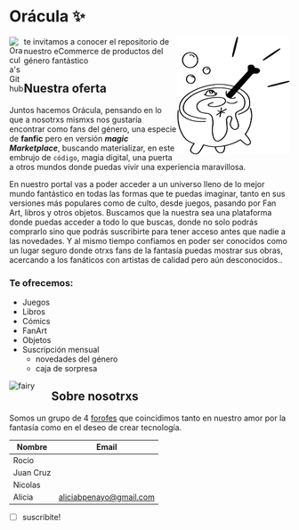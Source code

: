 # Orácula ✨
<img width="40%" align="right" alt="Caldero" src="https://github.com/NicolasMontesanto/Grupo_01_Oracula/blob/feature_logo/design/Logo/linealNegro.png" />
<a href="https://github.com/NicolasMontesanto/Grupo_01_Oracula/tree/main">
  
<img align="left" alt="Oracula's Github" width="26px" src="https://cdn.jsdelivr.net/npm/simple-icons@v3/icons/github.svg" />
</a> 
te invitamos a conocer el repositorio de nuestro eCommerce de productos del género fantástico

## Nuestra oferta
Juntos hacemos Orácula, pensando en lo que a nosotrxs mismxs nos gustaría encontrar como fans del género, una especie de **fanfic** pero en versión ***magic Marketplace***, buscando materializar, en este embrujo de ```código```, magia digital, una puerta a otros mundos donde puedas vivir una experiencia maravillosa.

En nuestro portal vas a poder acceder a un universo lleno de lo mejor mundo fantástico en todas las formas que te puedas imaginar, tanto en sus versiones más populares como de culto, desde juegos, pasando por Fan Art, libros y otros objetos. Buscamos que la nuestra sea una plataforma donde puedas acceder a todo lo que buscas, donde no solo podrás comprarlo sino que podrás suscribirte para tener acceso antes que nadie a las novedades. Y al mismo tiempo confiamos en poder ser conocidos como un lugar seguro donde otrxs fans de la fantasía puedas mostrar sus obras, acercando a los fanáticos con artistas de calidad pero aún desconocidos..

### Te ofrecemos:

- Juegos
- Libros
- Cómics
- FanArt
- Objetos
- Suscripción mensual
  - novedades del género
  - caja de sorpresa
  
  
<img width="15%" align="left" alt="fairy" src="https://img.icons8.com/external-flat-lima-studio/344/external-fairy-monster-flat-lima-studio.png" />


## Sobre nosotrxs
Somos un grupo de 4 [forofes](https://www.lexico.com/es/definicion/forofo) que coincidimos tanto en nuestro amor por la fantasía como en el deseo de crear tecnología. 

|Nombre      | Email                    |
|------------|--------------------------|
|Rocio       |                          |
|Juan Cruz   |                          |
|Nicolas     |                          |
|Alicia      | aliciabpenayo@gmail.com  |                

* [ ] suscribite!

